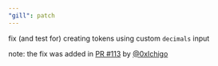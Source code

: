 ```yaml
---
"gill": patch
---
```


fix (and test for) creating tokens using custom `decimals` input

note: the fix was added in [PR #113](https://github.com/solana-foundation/gill/pull/113) by [@0xIchigo](https://github.com/0xIchigo)